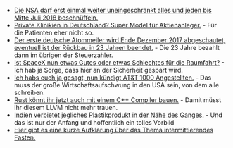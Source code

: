 * [Die NSA darf erst einmal weiter uneingeschränkt alles und jeden bis Mitte Juli 2018 beschnüffeln.](https://www.heise.de/newsticker/meldung/US-Kongress-verlaengert-NSA-Befugnis-zur-Massenueberwachung-3927830.html)
* [Private Klinikien in Deutschland? Super Model für Aktienanleger.](https://netzfrauen.org/2017/12/25/54431/) - Für die Patienten eher nicht so.
* [Der erste deutsche Atommeiler wird Ende Dezember 2017 abgeschautet, eventuell ist der Rückbau in 23 Jahren beendet.](https://www.heise.de/newsticker/meldung/Atommeiler-in-Gundremmingen-stellt-Ende-Dezember-den-Betrieb-ein-3927930.html) - Die 23 Jahre bezahlt dann im übrigen der Steuerzahler.
* [Ist SpaceX nun etwas Gutes oder etwas Schlechtes für die Raumfahrt?](https://www.golem.de/news/raumfahrt-2017-wie-spacex-die-branche-in-aufruhr-versetzt-1712-131690.html) - Ich hab ja Sorge, dass hier an der Sicherheit gespart wird.
* [Ich habs euch ja gesagt, nun kündigt AT&T 1000 Angestellten.](https://www.heise.de/newsticker/meldung/Trotz-US-Steuerreform-Kuendigungen-bei-AT-T-3927910.html) - Das muss der große Wirtschaftsaufschwung in den USA sein, von dem alle schreiben.
* [Rust könnt ihr jetzt auch mit einem C++ Compiler bauen.](https://blog.fefe.de/?ts=a4bf9d7d) - Damit müsst ihr diesem LLVM nicht mehr trauen.
* [Indien verbietet jegliches Plastikprodukt in der Nähe des Ganges.](https://netzfrauen.org/2017/12/26/54462/) - Und das ist nur der Anfang und hoffentlich ein tolles Vorbild
* [Hier gibt es eine kurze Aufklärung über das Thema intermittierendes Fasten.](https://www.careelite.de/intermittierendes-fasten-erfahrungen/)
